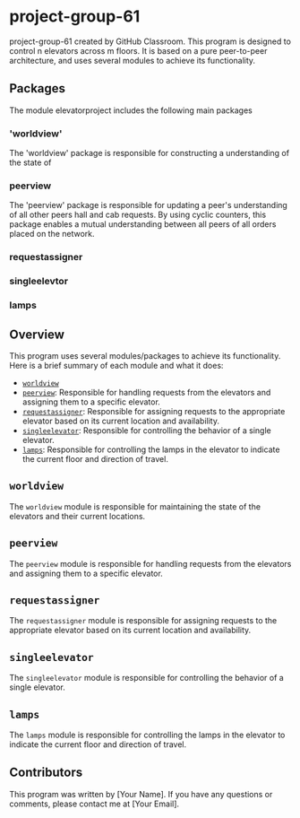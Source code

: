 # project-group-61
project-group-61 created by GitHub Classroom.
This program is designed to control n elevators across m floors. It is based on a pure peer-to-peer architecture, and uses several modules to achieve its functionality.

## Packages
The module elevatorproject includes the following main packages
### 'worldview'
The 'worldview' package is responsible for constructing a understanding of the state of 

### peerview
The 'peerview' package is responsible for updating a peer's understanding of all other peers hall and cab requests. By using cyclic counters, this package enables a mutual understanding between all peers of all orders placed on the network.
### requestassigner
### singleelevtor
### lamps



## Overview

This program uses several modules/packages to achieve its functionality. Here is a brief summary of each module and what it does:

- [`worldview`](#worldview)
- [`peerview`](#peerview): Responsible for handling requests from the elevators and assigning them to a specific elevator.
- [`requestassigner`](#requestassigner): Responsible for assigning requests to the appropriate elevator based on its current location and availability.
- [`singleelevator`](#singleelevator): Responsible for controlling the behavior of a single elevator.
- [`lamps`](#lamps): Responsible for controlling the lamps in the elevator to indicate the current floor and direction of travel.




## `worldview`

The `worldview` module is responsible for maintaining the state of the elevators and their current locations.

## `peerview`

The `peerview` module is responsible for handling requests from the elevators and assigning them to a specific elevator.

## `requestassigner`

The `requestassigner` module is responsible for assigning requests to the appropriate elevator based on its current location and availability.

## `singleelevator`

The `singleelevator` module is responsible for controlling the behavior of a single elevator.

## `lamps`

The `lamps` module is responsible for controlling the lamps in the elevator to indicate the current floor and direction of travel.

## Contributors

This program was written by [Your Name]. If you have any questions or comments, please contact me at [Your Email].










